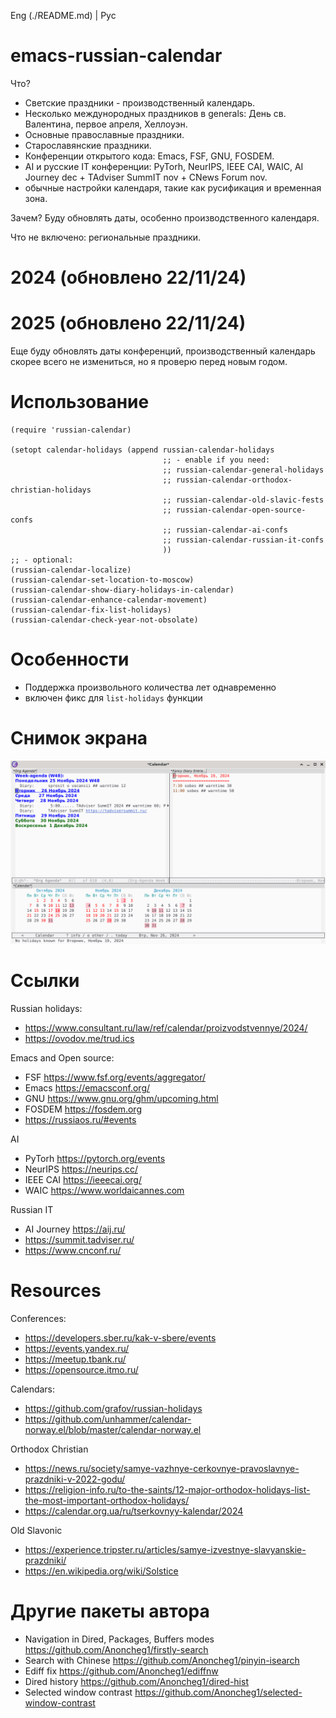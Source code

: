 Eng (./README.md) | Рус

# emacs-russian-calendar
Что?
- Cветские праздники - производственный календарь.
- Несколько междунородных праздников в generals: День св. Валентина, первое апреля, Хеллоуэн.
- Основные православные праздники.
- Старославянские праздники.
- Конференции открытого кода: Emacs, FSF, GNU, FOSDEM.
- AI и русские IT конференции: PyTorh, NeurIPS, IEEE CAI, WAIC, AI Journey dec + TAdviser SummIT nov + CNews Forum nov.
- обычные настройки календаря, такие как русификация и временная зона.


Зачем? Буду обновлять даты, особенно производственного календаря.

Что не включено: региональные праздники.
# 2024 (обновлено 22/11/24)
# 2025 (обновлено 22/11/24)
Еще буду обновлять даты конференций, производственный календарь скорее всего не измениться, но я проверю перед новым годом.

# Использование

```Elisp
(require 'russian-calendar)

(setopt calendar-holidays (append russian-calendar-holidays
                                  ;; - enable if you need:
                                  ;; russian-calendar-general-holidays
                                  ;; russian-calendar-orthodox-christian-holidays
                                  ;; russian-calendar-old-slavic-fests
                                  ;; russian-calendar-open-source-confs
                                  ;; russian-calendar-ai-confs
                                  ;; russian-calendar-russian-it-confs
                                  ))
;; - optional:
(russian-calendar-localize)
(russian-calendar-set-location-to-moscow)
(russian-calendar-show-diary-holidays-in-calendar)
(russian-calendar-enhance-calendar-movement)
(russian-calendar-fix-list-holidays)
(russian-calendar-check-year-not-obsolate)
```

# Особенности
- Поддержка произвольного количества лет однавременно
- включен фикс для ```list-holidays``` функции


# Снимок экрана
![](https://raw.githubusercontent.com/Anoncheg1/public-share/refs/heads/main/cal.png)

# Ссылки
Russian holidays:
- https://www.consultant.ru/law/ref/calendar/proizvodstvennye/2024/
- https://ovodov.me/trud.ics

Emacs and Open source:
- FSF https://www.fsf.org/events/aggregator/
- Emacs https://emacsconf.org/
- GNU https://www.gnu.org/ghm/upcoming.html
- FOSDEM https://fosdem.org
- https://russiaos.ru/#events

AI
- PyTorh https://pytorch.org/events
- NeurIPS https://neurips.cc/
- IEEE CAI https://ieeecai.org/
- WAIC https://www.worldaicannes.com

Russian IT
- AI Journey https://aij.ru/
- https://summit.tadviser.ru/
- https://www.cnconf.ru/

# Resources
Conferences:
- https://developers.sber.ru/kak-v-sbere/events
- https://events.yandex.ru/
- https://meetup.tbank.ru/
- https://opensource.itmo.ru/

Calendars:
- https://github.com/grafov/russian-holidays
- https://github.com/unhammer/calendar-norway.el/blob/master/calendar-norway.el

Orthodox Christian
- https://news.ru/society/samye-vazhnye-cerkovnye-pravoslavnye-prazdniki-v-2022-godu/
- https://religion-info.ru/to-the-saints/12-major-orthodox-holidays-list-the-most-important-orthodox-holidays/
- https://calendar.org.ua/ru/tserkovnyy-kalendar/2024

Old Slavonic
- https://experience.tripster.ru/articles/samye-izvestnye-slavyanskie-prazdniki/
- https://en.wikipedia.org/wiki/Solstice

# Другие пакеты автора
- Navigation in Dired, Packages, Buffers modes https://github.com/Anoncheg1/firstly-search
- Search with Chinese https://github.com/Anoncheg1/pinyin-isearch
- Ediff fix https://github.com/Anoncheg1/ediffnw
- Dired history https://github.com/Anoncheg1/dired-hist
- Selected window contrast https://github.com/Anoncheg1/selected-window-contrast

